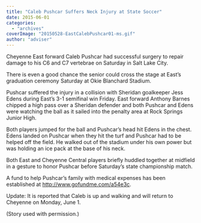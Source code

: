 ```yaml
---
title: "Caleb Pushcar Suffers Neck Injury at State Soccer"
date: 2015-06-01
categories: 
  - "archives"
coverImage: "20150528-EastCalebPushcar01-ms.gif"
author: "adviser"
---
```


Cheyenne East forward Caleb Pushcar had successful surgery to repair damage to his C6 and C7 vertebrae on Saturday in Salt Lake City.

There is even a good chance the senior could cross the stage at East’s graduation ceremony Saturday at Okie Blanchard Stadium.

Pushcar suffered the injury in a collision with Sheridan goalkeeper Jess Edens during East’s 3-1 semifinal win Friday. East forward Anthony Barnes chipped a high pass over a Sheridan defender and both Pushcar and Edens were watching the ball as it sailed into the penalty area at Rock Springs Junior High.

Both players jumped for the ball and Pushcar’s head hit Edens in the chest. Edens landed on Pushcar when they hit the turf and Pushcar had to be helped off the field. He walked out of the stadium under his own power but was holding an ice pack at the base of his neck.

Both East and Cheyenne Central players briefly huddled together at midfield in a gesture to honor Pushcar before Saturday’s state championship match.

A fund to help Pushcar’s family with medical expenses has been established at http://www.gofundme.com/a54e3c.

Update: It is reported that Caleb is up and walking and will return to Cheyenne on Monday, June 1.

(Story used with permission.)
